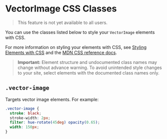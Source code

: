 # VectorImage CSS Classes

> This feature is not yet available to all users.

You can use the classes listed below
to style your `VectorImage` elements with CSS.

For more information on styling your elements with CSS, see
[Styling Elements with CSS]($w/styling-elements-with-css) and the
[MDN CSS reference docs](https://developer.mozilla.org/en-US/docs/Learn/CSS).

<blockquote class="important">

__Important:__
Element structure and undocumented class names
may change without advance warning.
To avoid unintended style changes to your site,
select elements with the documented class names only.

</blockquote>

## `.vector-image`

Targets vector image elements.
For example:

```css
.vector-image {
  stroke: black;
  stroke-width: 2px;
  filter: hue-rotate(45deg) opacity(0.65);
  width: 150px;
}
```
